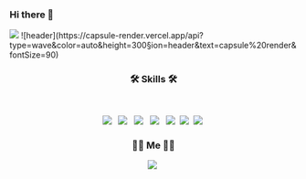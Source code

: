 ### Hi there 👋   

<img src="https://KimHyoJung.app/api?type=wave&color=auto&height=300&section=header&text=capsule%20render&fontSize=90" />
![header](https://capsule-render.vercel.app/api?type=wave&color=auto&height=300&section=header&text=capsule%20render&fontSize=90)


<h3 align="center"><b>🛠 Skills 🛠</b></h3>
</br>
<p align="center">
<img src="https://img.shields.io/badge/HTML5-E34F26?style=flat-square&logo=HTML5&logoColor=white"/></a> &nbsp
<img src="https://img.shields.io/badge/CSS3-1572B6?style=flat-square&logo=CSS3&logoColor=white"/></a> &nbsp
<img src="https://img.shields.io/badge/Android Studio-3DDC84?style=flat-square&logo=Android&logoColor=white"/></a> &nbsp 
<img src="https://img.shields.io/badge/Amazon AWS-232F3E?style=flat-square&logo=Amazon%20AWS&logoColor=white"/></a> &nbsp
<img src="https://img.shields.io/badge/Python-3766AB?style=flat-square&logo=Python&logoColor=white"/></a>&nbsp 
<img src="https://img.shields.io/badge/Java-007396?style=flat-square&logo=Java&logoColor=white"/></a>&nbsp 
<img src="https://img.shields.io/badge/MySQL-4479A1?style=flat-square&logo=MySQL&logoColor=white"/></a>&nbsp 
</p>


<h3 align="center">👧🏻 Me 👧🏻</h3>
<p align="center">
<a href="https://www.instagram.com/hyojung_yi/"><img src="https://img.shields.io/badge/Instagram-E4405F?style=flat-square&logo=Instagram&logoColor=white&link=https://www.instagram.com/woo0_hooo/"/></a>&nbsp
  
   

